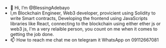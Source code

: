 - 👋 Hi, I’m @BlessingAdebayo
- I,m Blockchain Engineer, Web3 developer, provicient using Solidity to write Smart contracts, Developing the frontend using JavaScripts libraries like React, connecting to the blockchain using either ether js or web3 js, I'm a very relaible person, you count on me when it comes to getting the job done.
- 📫 How to reach me chat me on telegram it WhatsApp on 09112667081

<!---
BlessingAdebayo/BlessingAdebayo is a ✨ special ✨ repository because its `README.md` (this file) appears on your GitHub profile.
You can click the Preview link to take a look at your changes.
--->
